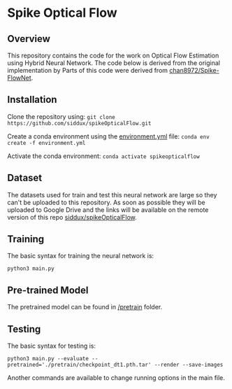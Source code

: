 # Spike Optical Flow

## Overview

This repository contains the code for the work on Optical Flow Estimation using Hybrid Neural Network. The code below is derived from the original implementation by Parts of this code were derived from [chan8972/Spike-FlowNet](https://github.com/chan8972/Spike-FlowNet).

## Installation
Clone the repository using: 
```git clone https://github.com/siddux/spikeOpticalFlow.git```

Create a conda environment using the [environment.yml](environment.yml) file: 
```conda env create -f environment.yml```

Activate the conda environment: 
```conda activate spikeopticalflow```


## Dataset

The datasets used for train and test this neural network are large so they can't be uploaded to this repository. As soon as possible they will be uploaded to Google Drive and the links will be available on the remote version of this repo [siddux/spikeOpticalFlow](https://github.com/siddux/spikeOpticalFlow).


## Training

The basic syntax for training the neural network is:

```python3 main.py```



## Pre-trained Model

The pretrained model can be found in [/pretrain](pretrain/) folder.


## Testing

The basic syntax for testing is:

```python3 main.py --evaluate --pretrained='./pretrain/checkpoint_dt1.pth.tar' --render --save-images``` 

Another commands are available to change running options in the main file.